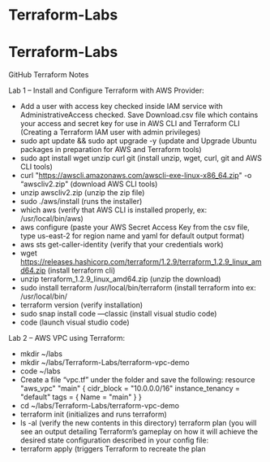 # Terraform-Labs

# Terraform-Labs


GitHub Terraform Notes

Lab 1 – Install and Configure Terraform with AWS Provider:

- Add a user with access key checked inside IAM service with AdministrativeAccess checked. Save Download.csv file which contains your access and secret key for use in AWS CLI and Terraform CLI (Creating  a Terraform IAM user with admin privileges)
- sudo apt update && sudo apt upgrade -y (update and Upgrade Ubuntu packages in preparation for AWS and Terraform tools)
- sudo apt install wget unzip curl git (install unzip, wget, curl, git and AWS CLI tools)
- curl "https://awscli.amazonaws.com/awscli-exe-linux-x86_64.zip" -o “awscliv2.zip" (download AWS CLI tools)
- unzip awscliv2.zip (unzip the zip file)
- sudo ./aws/install (runs the installer)
- which aws (verify that AWS CLI is installed properly, ex: /usr/local/bin/aws)
- aws configure (paste your AWS Secret Access Key from the csv file, type us-east-2 for region name and yaml for default output format)
- aws sts get-caller-identity (verify that your credentials work)
- wget https://releases.hashicorp.com/terraform/1.2.9/terraform_1.2.9_linux_amd64.zip (install terraform cli)
- unzip terraform_1.2.9_linux_amd64.zip (unzip the download)
- sudo install terraform /usr/local/bin/terraform (install terraform into ex: /usr/local/bin/
- terraform version (verify installation)
- sudo snap install code —classic (install visual studio code)
- code (launch visual studio code)

Lab 2 – AWS VPC using Terraform:

- mkdir ~/labs
- mkdir ~/labs/Terraform-Labs/terraform-vpc-demo
- code ~/labs
- Create a file “vpc.tf” under the folder and save the following:
	resource "aws_vpc" "main" {
	cidr_block = "10.0.0.0/16"
	instance_tenancy = "default"
	tags = {
	Name = "main"
	}
	}
- cd ~/labs/Terraform-Labs/terraform-vpc-demo
- terraform init (initializes and runs terraform)
- ls -al (verify the new contents in this directory) 
terraform plan (you will see an output detailing Terraform’s gameplay on how it will achieve the desired state configuration described in your config file: 
- terraform apply (triggers Terraform to recreate the plan
